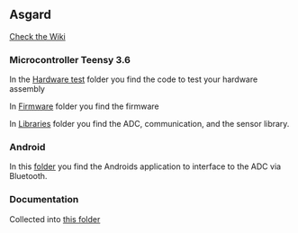 ## Asgard
[Check the Wiki](https://github.com/BasicAirData/AirDataComputer/wiki)

### Microcontroller Teensy 3.6
In the [Hardware test](https://github.com/BasicAirData/AirDataComputer/tree/master/Software/Asgard/Microcontroller/Hardware%20Assembly%20Test/Teensy3.6ADCAsgardy) folder you find the code to test your hardware assembly

In [Firmware](https://github.com/BasicAirData/AirDataComputer/tree/master/Software/Asgard/Microcontroller/Firmware) folder you find the firmware

In [Libraries](https://github.com/BasicAirData/AirDataComputer/tree/master/Software/Asgard/Microcontroller/Libraries) folder you find the ADC, communication, and the sensor library.

### Android

In this [folder](https://github.com/BasicAirData/AirDataComputer/tree/master/Software/Asgard/Android) you find the Androids application to interface to the ADC via Bluetooth.

### Documentation

Collected into [this folder](https://github.com/BasicAirData/AirDataComputer/tree/master/Software/Asgard/Microcontroller/Hardware%20Assembly%20Test/Teensy3.6ADCAsgard)
